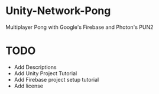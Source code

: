 # Unity-Network-Pong
Multiplayer Pong with Google's Firebase and Photon's PUN2


# TODO
- Add Descriptions
- Add Unity Project Tutorial
- Add Firebase project setup tutorial
- Add license
